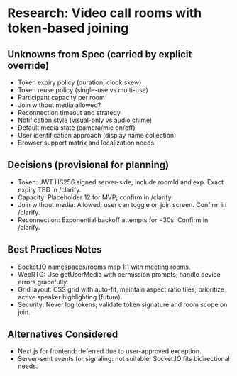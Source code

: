 # Research: Video call rooms with token-based joining

## Unknowns from Spec (carried by explicit override)
- Token expiry policy (duration, clock skew)
- Token reuse policy (single-use vs multi-use)
- Participant capacity per room
- Join without media allowed?
- Reconnection timeout and strategy
- Notification style (visual-only vs audio chime)
- Default media state (camera/mic on/off)
- User identification approach (display name collection)
- Browser support matrix and localization needs

## Decisions (provisional for planning)
- Token: JWT HS256 signed server-side; include roomId and exp. Exact expiry TBD in /clarify.
- Capacity: Placeholder 12 for MVP; confirm in /clarify.
- Join without media: Allowed; user can toggle on join screen. Confirm in /clarify.
- Reconnection: Exponential backoff attempts for ~30s. Confirm in /clarify.

## Best Practices Notes
- Socket.IO namespaces/rooms map 1:1 with meeting rooms.
- WebRTC: Use getUserMedia with permission prompts; handle device errors gracefully.
- Grid layout: CSS grid with auto-fit, maintain aspect ratio tiles; prioritize active speaker highlighting (future).
- Security: Never log tokens; validate token signature and room scope on join.

## Alternatives Considered
- Next.js for frontend: deferred due to user-approved exception.
- Server-sent events for signaling: not suitable; Socket.IO fits bidirectional needs.
